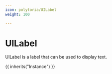 ```yaml
---
icon: polytoria/UILabel
weight: 100

---
```


# UILabel

UILabel is a label that can be used to display text.

{{ inherits("Instance") }}
